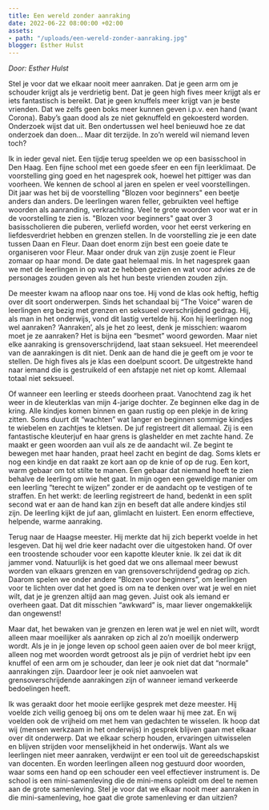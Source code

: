 ```yaml
---
title: Een wereld zonder aanraking
date: 2022-06-22 08:00:00 +02:00
assets:
- path: "/uploads/een-wereld-zonder-aanraking.jpg"
blogger: Esther Hulst
---
```


*Door: Esther Hulst*

Stel je voor dat we elkaar nooit meer aanraken. Dat je geen arm om je schouder krijgt als je verdrietig bent. Dat je geen high fives meer krijgt als er iets fantastisch is bereikt. Dat je geen knuffels meer krijgt van je beste vrienden. Dat we zelfs geen boks meer kunnen geven i.p.v. een hand (want Corona). Baby’s gaan dood als ze niet geknuffeld en gekoesterd worden. Onderzoek wijst dat uit. Ben ondertussen wel heel benieuwd hoe ze dat onderzoek dan doen... Maar dit terzijde. In zo’n wereld wil niemand leven toch?

Ik in ieder geval niet. Een tijdje terug speelden we op een basisschool in Den Haag. Een fijne school met een goede sfeer en een fijn leerklimaat. De voorstelling ging goed en het nagesprek ook, hoewel het pittiger was dan voorheen. We kennen de school al jaren en spelen er veel voorstellingen. Dit jaar was het bij de voorstelling "Blozen voor beginners" een beetje anders dan anders. De leerlingen waren feller, gebruikten veel heftige woorden als aanranding, verkrachting. Veel te grote woorden voor wat er in de voorstelling te zien is. "Blozen voor beginners" gaat over  3 basisscholieren die puberen, verliefd worden, voor het eerst verkering en liefdesverdriet hebben en grenzen stellen. In de voorstelling zie je een date tussen Daan en Fleur. Daan doet enorm zijn best een goeie date te organiseren voor Fleur. Maar onder druk van zijn zusje zoent ie Fleur zomaar op haar mond. De date gaat helemaal mis. In het nagesprek gaan we met de leerlingen in op wat ze hebben gezien en wat voor advies ze de personages zouden geven als het hun beste vrienden zouden zijn.

De meester kwam na afloop naar ons toe. Hij vond de klas ook heftig, heftig over dit soort onderwerpen. Sinds het schandaal bij “The Voice” waren de leerlingen erg bezig met grenzen en seksueel overschrijdend gedrag. Hij, als man in het onderwijs, vond dit lastig vertelde hij. Kon hij leerlingen nog wel aanraken? ‘Aanraken’, als je het zo leest, denk je misschien: waarom moet je ze aanraken? Het is bijna een “besmet” woord geworden. Maar niet elke aanraking is grensoverschrijdend, laat staan seksueel. Het meerendeel van de aanrakingen is dit niet. Denk aan de hand die je geeft om je voor te stellen. De high fives als je klas een doelpunt scoort. De uitgestrekte hand naar iemand die is gestruikeld of een afstapje net niet op komt. Allemaal totaal niet seksueel. 

Of wanneer een leerling er steeds doorheen praat. Vanochtend zag ik het weer in de kleuterklas van mijn 4-jarige dochter. Ze beginnen elke dag in de kring. Alle kindjes komen binnen en gaan rustig op een plekje in de kring zitten. Soms duurt dit “wachten” wat langer en beginnen sommige kindjes te wiebelen en zachtjes te kletsen. De juf registreert dit allemaal. Zij is een fantastische kleuterjuf en haar grens is glashelder en met zachte hand. Ze maakt er geen woorden aan vuil als ze de aandacht wil. Ze begint te bewegen met haar handen, praat heel zacht en begint de dag. Soms klets er nog een kindje en dat raakt ze kort aan op de knie of op de rug. Een kort, warm gebaar om tot stilte te manen. Een gebaar dat niemand hoeft te zien behalve de leerling om wie het gaat. In mijn ogen een geweldige manier om een leerling “terecht te wijzen” zonder er de aandacht op te vestigen of te straffen. En het werkt: de leerling registreert de hand, bedenkt in een split second wat er aan de hand kan zijn en beseft dat alle andere kindjes stil zijn. De leerling kijkt de juf aan, glimlacht en luistert. Een enorm effectieve, helpende, warme aanraking.

Terug naar de Haagse meester. Hij merkte dat hij zich beperkt voelde in het lesgeven. Dat hij wel drie keer nadacht over die uitgestoken hand. Of over een troostende schouder voor een kapotte kleuter knie. Ik zei dat ik dit jammer vond. Natuurlijk is het goed dat we ons allemaal meer bewust worden van elkaars grenzen en van grensoverschrijdend gedrag op zich. Daarom spelen we onder andere “Blozen voor beginners”, om leerlingen voor te lichten over dat het goed is om na te denken over wat je wel en niet wilt, dat je je grenzen altijd aan mag geven. Juist ook als iemand er overheen gaat. Dat dit misschien “awkward” is, maar liever ongemakkelijk dan ongewenst!

Maar dat, het bewaken van je grenzen en leren wat je wel en niet wilt, wordt alleen maar moeilijker als aanraken op zich al zo’n moeilijk onderwerp wordt. Als je in je jonge leven op school geen aaien over de bol meer krijgt, alleen nog met woorden wordt getroost als je pijn of verdriet hebt ipv een knuffel of een arm om je schouder, dan leer je ook niet dat dat “normale” aanrakingen zijn. Daardoor leer je ook niet aanvoelen wat grensoverschrijdende aanrakingen zijn of wanneer iemand verkeerde bedoelingen heeft. 

Ik was geraakt door het mooie eerlijke gesprek met deze meester. Hij voelde zich veilig genoeg bij ons om te delen waar hij mee zat. En wij voelden ook de vrijheid om met hem van gedachten te wisselen. Ik hoop dat wij (mensen werkzaam in het onderwijs) in gesprek blijven gaan met elkaar over dit onderwerp. Dat we elkaar scherp houden, ervaringen uitwisselen en blijven strijden voor menselijkheid in het onderwijs. Want als we leerlingen niet meer aanraken, verdwijnt er een tool uit de gereedschapskist van docenten. En worden leerlingen alleen nog gestuurd door woorden, waar soms een hand op een schouder een veel effectiever instrument is. De school is een mini-samenleving die de mini-mens opleidt om deel te nemen aan de grote samenleving. Stel je voor dat we elkaar nooit meer aanraken in die mini-samenleving, hoe gaat die grote samenleving er dan uitzien?